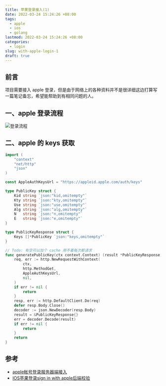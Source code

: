 ```yaml
---
title: 苹果登录接入(1)
date: 2022-03-24 15:24:26 +08:00
tags:
  - apple
  - ios
  - golang
lastmod: 2022-03-24 15:24:26 +08:00
categories:
  - login
slug: with-apple-login-1
draft: true
---
```


## 前言

项目需要接入 apple 登录，但是由于网络上的各种资料并不是很详细这边打算写一篇笔记备忘，希望能帮助到有相同问题的人。


## 一、apple 登录流程

![登录流程](/public/img/with-apple-login/with-apple-login.drawio.svg)

## 二、apple 的 keys 获取

```go
import (
	"context"
	"net/http"
	"json"
)

const AppleAuthKeysUrl = "https://appleid.apple.com/auth/keys"

type PublicKey struct {
	Kid string `json:"kid,omitempty"`
	Kty string `json:"kty,omitempty"`
	Use string `json:"use,omitempty"`
	Alg string `json:"alg,omitempty"`
	N   string `json:"n,omitempty"`
	E   string `json:"e,omitempty"`
}

type PublicKeyResponse struct {
	Keys []*PublicKey `json:"keys,omitempty"`
}

// Todo: 有空可以加个 cache 用不着每次都请求
func generatePublicKey(ctx context.Context) (result *PublicKeyResponse, err error) {
	req, err := http.NewRequestWithContext(
		ctx,
		http.MethodGet,
		AppleAuthKeysUrl,
		nil,
	)
	if err != nil {
		return
	}
	resp, err := http.DefaultClient.Do(req)
	defer resp.Body.Close()
	decoder := json.NewDecoder(resp.Body)
	result = &PublicKeyResponse{}
	err = decoder.Decode(result)
	if err != nil {
		return
	}
	return
}
```


## 参考

- [apple帐号登录服务器端接入](http://cwqqq.com/2020/09/27/apple_login_api_server_side)
- [IOS苹果登录sign in with apple后端校验](https://www.cnblogs.com/goloving/p/14349122.html)